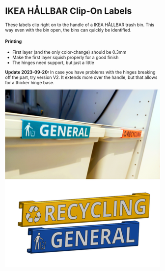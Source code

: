 # IKEA HÅLLBAR Clip-On Labels

<p>These labels clip right on to the handle of a IKEA HÅLLBAR trash bin. This way even with the bin open, the bins can quickly be identified.</p><h4>Printing</h4><ul><li>First layer (and the only color-change) should be 0.3mm</li><li>Make the first layer squish properly for a good finish</li><li>The hinges need support, but just a little</li></ul><p><strong>Update 2023-09-20: </strong>In case you have problems with the hinges breaking off the part, try version V2. It extends more over the handle, but that allows for a thicker hinge base.</p>

![images/labels.jpg](images/labels.jpg)
![images/screenshot-from-2023-09-17-18-02-07.png](images/screenshot-from-2023-09-17-18-02-07.png)